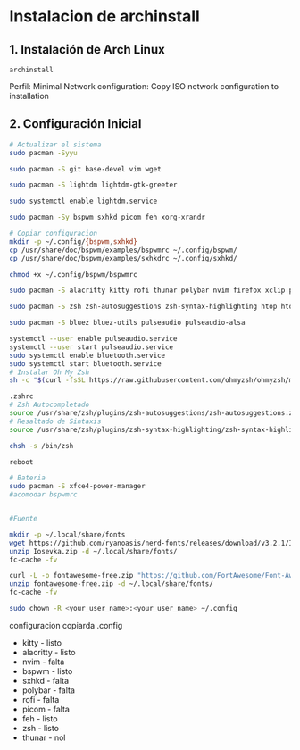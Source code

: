 # Instalacion de archinstall

## 1. Instalación de Arch Linux

    archinstall

Perfil: Minimal
Network configuration: Copy ISO network configuration to installation

## 2. Configuración Inicial

```bash
# Actualizar el sistema
sudo pacman -Syyu

sudo pacman -S git base-devel vim wget

sudo pacman -S lightdm lightdm-gtk-greeter

sudo systemctl enable lightdm.service

sudo pacman -Sy bspwm sxhkd picom feh xorg-xrandr

# Copiar configuracion
mkdir -p ~/.config/{bspwm,sxhkd}
cp /usr/share/doc/bspwm/examples/bspwmrc ~/.config/bspwm/
cp /usr/share/doc/bspwm/examples/sxhkdrc ~/.config/sxhkd/

chmod +x ~/.config/bspwm/bspwmrc

sudo pacman -S alacritty kitty rofi thunar polybar nvim firefox xclip polkit-gnome pulseaudio zip wget unzip

sudo pacman -S zsh zsh-autosuggestions zsh-syntax-highlighting htop htop man

sudo pacman -S bluez bluez-utils pulseaudio pulseaudio-alsa

systemctl --user enable pulseaudio.service
systemctl --user start pulseaudio.service
sudo systemctl enable bluetooth.service
sudo systemctl start bluetooth.service
# Instalar Oh My Zsh
sh -c "$(curl -fsSL https://raw.githubusercontent.com/ohmyzsh/ohmyzsh/master/tools/install.sh)"

.zshrc
# Zsh Autocompletado
source /usr/share/zsh/plugins/zsh-autosuggestions/zsh-autosuggestions.zsh
# Resaltado de Sintaxis
source /usr/share/zsh/plugins/zsh-syntax-highlighting/zsh-syntax-highlighting.zsh

chsh -s /bin/zsh

reboot

# Bateria
sudo pacman -S xfce4-power-manager
#acomodar bspwmrc


#Fuente

mkdir -p ~/.local/share/fonts
wget https://github.com/ryanoasis/nerd-fonts/releases/download/v3.2.1/Iosevka.zip
unzip Iosevka.zip -d ~/.local/share/fonts/
fc-cache -fv

curl -L -o fontawesome-free.zip "https://github.com/FortAwesome/Font-Awesome/releases/download/6.5.2/fontawesome-free-6.5.2-desktop.zip"
unzip fontawesome-free.zip -d ~/.local/share/fonts/
fc-cache -fv

sudo chown -R <your_user_name>:<your_user_name> ~/.config
```

configuracion copiarda .config

- kitty - listo
- alacritty - listo
- nvim - falta
- bspwm - listo
- sxhkd - falta
- polybar - falta
- rofi - falta
- picom - falta
- feh - listo
- zsh - listo
- thunar - nol
